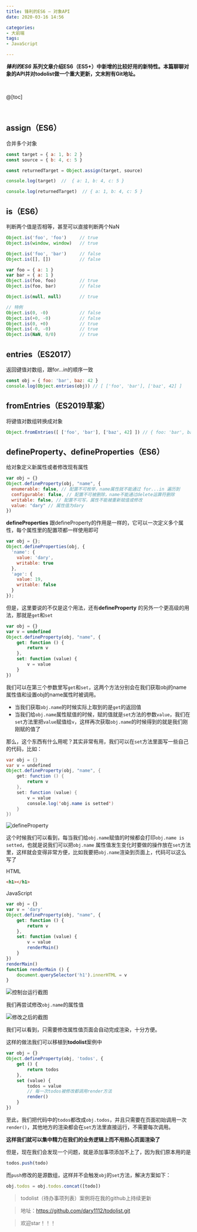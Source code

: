 ```yaml
---
title: 锋利的ES6 — 对象API
date: 2020-03-16 14:56

categories:
- 大前端
tags:
- JavaScript

---
```


***锋利的ES6* 系列文章介绍ES6（ES5+）中新增的比较好用的新特性。本篇聊聊对象的API并对todolist做一个重大更新，文末附有Git地址。**

<br>

@[toc]

<br>



## assign（ES6）

合并多个对象

```javascript
const target = { a: 1, b: 2 }
const source = { b: 4, c: 5 }

const returnedTarget = Object.assign(target, source)

console.log(target)  //  { a: 1, b: 4, c: 5 }

console.log(returnedTarget)  // { a: 1, b: 4, c: 5 }
```



## is（ES6）

判断两个值是否相等，甚至可以直接判断两个NaN

```javascript
Object.is('foo', 'foo')     // true
Object.is(window, window)   // true

Object.is('foo', 'bar')     // false
Object.is([], [])           // false

var foo = { a: 1 }
var bar = { a: 1 }
Object.is(foo, foo)         // true
Object.is(foo, bar)         // false

Object.is(null, null)       // true

// 特例
Object.is(0, -0)            // false
Object.is(+0, -0)           // false
Object.is(0, +0)            // true
Object.is(-0, -0)           // true
Object.is(NaN, 0/0)         // true
```



## entries（ES2017）

返回键值对数组，跟for...in的顺序一致

```javascript
const obj = { foo: 'bar', baz: 42 }
console.log(Object.entries(obj)) // [ ['foo', 'bar'], ['baz', 42] ]
```



## fromEntries（ES2019草案）

将键值对数组转换成对象

```javascript
Object.fromEntries([ ['foo', 'bar'], ['baz', 42] ]) // { foo: 'bar', baz: 42 }
```



## defineProperty、defineProperties（ES6）

给对象定义新属性或者修改现有属性

```javascript
var obj = {}
Object.defineProperty(obj, "name", {
  enumerable: false, // 配置不可枚举，name属性就不能通过 for...in 遍历到
  configurable: false, // 配置不可被删除，name不能通过delete运算符删除
  writable: false, // 配置不可写，属性不能被重新赋值或修改
  value: "dary" // 属性值为dary
})
```

**defineProperties** 跟defineProperty的作用是一样的，它可以一次定义多个属性，每个属性里的配置项都一样使用即可

```javascript
var obj = {};
Object.defineProperties(obj, {
  'name': {
    value: 'dary',
    writable: true
  },
  'age': {
    value: 19,
    writable: false
  }
});
```

但是，这里要说的不仅是这个用法，还有**defineProperty** 的另外一个更高级的用法，那就是`get`和`set`

```javascript
var obj = {}
var v = undefined
Object.defineProperty(obj, "name", {
    get: function () {
        return v
    },
    set: function (value) {
        v = value
    }
})
```

我们可以在第三个参数里写`get`和`set`，这两个方法分别会在我们获取obj的name属性值和设置obj的name属性时被调用。

* 当我们获取`obj.name`的时候实际上取到的是`get`的返回值
* 当我们给`obj.name`属性赋值的时候，赋的值就是`set`方法的参数`value`，我们在`set`方法里把`value`赋值给`v`，这样再次获取`obj.name`的时候得到的就是我们刚刚赋的值了

那么，这个东西有什么用呢？其实非常有用，我们可以在`set`方法里面写一些自己的代码，比如：

```java
var obj = {}
var v = undefined
Object.defineProperty(obj, "name", {
    get: function () {
        return v
    },
    set: function (value) {
        v = value
        console.log('obj.name is setted')
    }
})
```

![defineProperty](/img/article/defineproperty.png 'defineProperty')

这个时候我们可以看到，每当我们给`obj.name`赋值的时候都会打印`obj.name is setted`，也就是说我们可以把`obj.name` 属性值发生变化时要做的操作放在`set`方法里，这样就会变得非常方便，比如我要把`obj.name`渲染到页面上，代码可以这么写了

HTML

```html
<h1></h1>
```

JavaScript

```javascript
var obj = {}
var v = 'dary'
Object.defineProperty(obj, "name", {
    get: function () {
        return v
    },
    set: function (value) {
        v = value
        renderMain()
    }
})
renderMain()
function renderMain () {
    document.querySelector('h1').innerHTML = v
}
```

![控制台运行截图](/img/article/defineproperty2.png '控制台运行截图')

我们再尝试修改`obj.name`的属性值

![修改之后的截图](/img/article/defineproperty3.png '修改之后的截图')

我们可以看到，只需要修改属性值页面会自动完成渲染，十分方便。

这样的做法我们可以移植到**todolist**案例中

```javascript
var obj = {}
Object.defineProperty(obj, 'todos', {
    get () {
        return todos
    },
    set (value) {
        todos = value
        // 每一次todos被修改都调用render方法
        render()
    }
})
```

至此，我们把代码中的`todos`都改成`obj.todos`，并且只需要在页面初始调用一次`render()`，其他地方的渲染都会在`set`方法里直接运行，不需要每次调用。

**这样我们就可以集中精力在我们的业务逻辑上而不用担心页面渲染了**

但是，现在我们会发现一个问题，就是添加事项添加不上了，因为我们原本用的是

```javascript
todos.push(todo)
```

而`push`修改的是源数组，这样并不会触发`obj`的`set`方法，解决方案如下：

```javascript
obj.todos = obj.todos.concat([todo])
```



> todolist（待办事项列表）案例将在我的github上持续更新

> 地址：https://github.com/dary1112/todolist.git

> 欢迎star！！！

